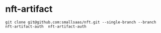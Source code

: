# nft-artifact
```shell
git clone git@github.com:smallsaas/nft.git --single-branch --branch nft-artifact-auth  nft-artifact-auth
```
